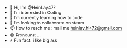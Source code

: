 - 👋 Hi, I’m @HeinLay472
- 👀 I’m interested in Coding 
- 🌱 I’m currently learning how to code
- 💞️ I’m looking to collaborate on steam
- 📫 How to reach me : mail me heinlay.hl472@gmail.com
- 😄 Pronouns: ...
- ⚡ Fun fact: i like big ass

<!---
HeinLay472/HeinLay472 is a ✨ special ✨ repository because its `README.md` (this file) appears on your GitHub profile.
You can click the Preview link to take a look at your changes.
--->
